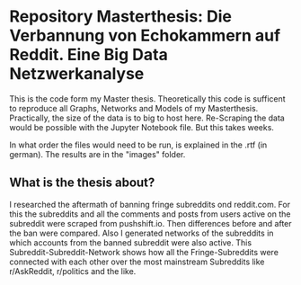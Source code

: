 # Repository Masterthesis: Die Verbannung von Echokammern auf Reddit. Eine Big Data Netzwerkanalyse


This is the code form my Master thesis. Theoretically this code is sufficent to reproduce all Graphs, Networks and Models of my Masterthesis.
Practically, the size of the data is to big to host here. Re-Scraping the data would be possible with the Jupyter Notebook file. But this takes weeks.

In what order the files would need to be run, is explained in the .rtf (in german). 
The results are in the "images" folder.


## What is the thesis about?
I researched the aftermath of banning fringe subreddits ond reddit.com. For this the subreddits and all the comments and posts from users active on the subreddit were scraped from pushshift.io.
Then differences before and after the ban were compared. 
Also I generated networks of the subreddits in which accounts from the banned subreddit were also active. This Subreddit-Subreddit-Network shows how all the Fringe-Subreddits were connected with each other over the most mainstream Subreddits like r/AskReddit, r/politics and the like. 
